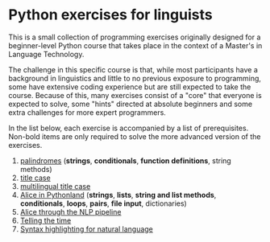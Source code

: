 # Python exercises for linguists

This is a small collection of programming exercises originally designed for a beginner-level Python course that takes place in the context of a Master's in Language Technology.

The challenge in this specific course is that, while most participants have a background in linguistics and little to no previous exposure to programming, some have extensive coding experience but are still expected to take the course.
Because of this, many exercises consist of a "core" that everyone is expected to solve, some "hints" directed at absolute beginners and some extra challenges for more expert programmers.

In the list below, each exercise is accompanied by a list of prerequisites. 
Non-bold items are only required to solve the more advanced version of the exercises.

1. [palindromes](palindromes.md) (__strings__, __conditionals__, __function definitions__, string methods)
2. [title case](title_case.md)
3. [multilingual title case](multilingual_title_case.md)
4. [Alice in Pythonland](alice_pythonland.md) (__strings__, __lists__, __string and list methods__, __conditionals__, __loops__, __pairs__, __file input__, dictionaries)
5. [Alice through the NLP pipeline](alice_nlp_pipeline.md)
6. [Telling the time](telling_time.md)
7. [Syntax highlighting for natural language](syntax_highlighting_natural_language.md)